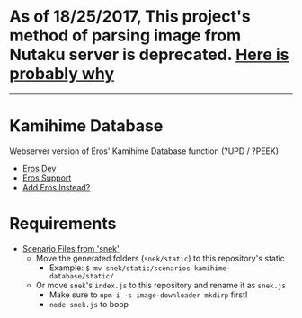 # As of 18/25/2017, This project's method of parsing image from Nutaku server is deprecated. [Here is probably why](https://i.imgur.com/HlEQFwI.png)
---
# Kamihime Database

Webserver version of Eros' Kamihime Database function (?UPD / ?PEEK)

* [Eros Dev](http://erosdev.thegzm.space)
* [Eros Support](http://support.thegzm.space)
* [Add Eros Instead?](http://addbot.thegzm.space)

# Requirements
* [Scenario Files from 'snek'](https://bitbucket.org/gazmull/snek)
  * Move the generated folders (`snek/static`) to this repository's static
    * Example: `$ mv snek/static/scenarios kamihime-database/static/`
  * Or move `snek`'s `index.js` to this repository and rename it as `snek.js`
    * Make sure to `npm i -s image-downloader mkdirp` first!
    * `node snek.js` to boop